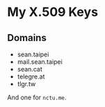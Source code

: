 # My X.509 Keys

## Domains
- sean.taipei
- mail.sean.taipei
- sean.cat
- telegre.at
- tlgr.tw

And one for `nctu.me`.
